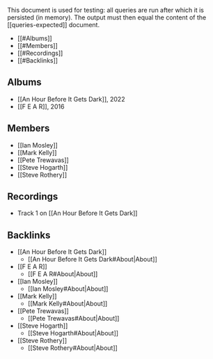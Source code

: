 This document is used for testing: all queries are run after which it is persisted (in memory). The output must then equal the content of the [[queries-expected]] document.

<!--query:toc-->
- [[#Albums]]
- [[#Members]]
- [[#Recordings]]
- [[#Backlinks]]
<!--/query-->

## Albums

<!--query:albums
artist: Marillion
-->
- [[An Hour Before It Gets Dark]], 2022
- [[F E A R]], 2016
<!--/query-->

## Members

<!--query:members
artist: Marillion
-->
- [[Ian Mosley]]
- [[Mark Kelly]]
- [[Pete Trewavas]]
- [[Steve Hogarth]]
- [[Steve Rothery]]
<!--/query-->

## Recordings

<!--query:recordings
song: Be Hard On Yourself
-->
- Track 1 on [[An Hour Before It Gets Dark]]
<!--/query-->

## Backlinks

<!--query:backlinks
document: Marillion
-->
- [[An Hour Before It Gets Dark]]
  - [[An Hour Before It Gets Dark#About|About]]
- [[F E A R]]
  - [[F E A R#About|About]]
- [[Ian Mosley]]
  - [[Ian Mosley#About|About]]
- [[Mark Kelly]]
  - [[Mark Kelly#About|About]]
- [[Pete Trewavas]]
  - [[Pete Trewavas#About|About]]
- [[Steve Hogarth]]
  - [[Steve Hogarth#About|About]]
- [[Steve Rothery]]
  - [[Steve Rothery#About|About]]
<!--/query-->
